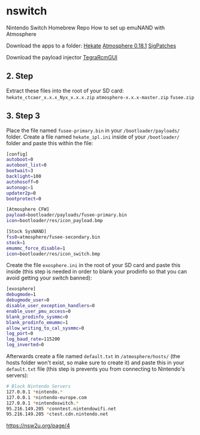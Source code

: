 # nswitch

Nintendo Switch Homebrew Repo
How to set up emuNAND with Atmosphere

Download the apps to a folder:
[Hekate](https://github.com/CTCaer/hekate/releases/latest/)
[Atmosphere 0.18.1](https://github.com/Atmosphere-NX/Atmosphere/releases/tag/0.18.1)
[SigPatches](https://github.com/ITotalJustice/patches/releases)

Download the payload injector
[TegraRcmGUI](https://github.com/eliboa/TegraRcmGUI)

## 2. Step

Extract these files into the root of your SD card:
`hekate_ctcaer_x.x.x_Nyx_x.x.x.zip`
`atmosphere-x.x.x-master.zip`
`fusee.zip`

## 3. Step 3

Place the file named `fusee-primary.bin` in your `/bootloader/payloads/` folder.
Create a file named `hekate_ipl.ini` inside of your `/bootloader/` folder and paste this within the file:

```bash
[config]
autoboot=0
autoboot_list=0
bootwait=3
backlight=100
autohosoff=0
autonogc=1
updater2p=0
bootprotect=0

[Atmosphere CFW]
payload=bootloader/payloads/fusee-primary.bin
icon=bootloader/res/icon_payload.bmp

[Stock SysNAND]
fss0=atmosphere/fusee-secondary.bin
stock=1
emummc_force_disable=1
icon=bootloader/res/icon_switch.bmp
```

Create the file `exosphere.ini` in the root of your SD card and paste this inside (this step is needed in order to blank your prodinfo so that you can avoid getting your switch banned):

```bash
[exosphere]
debugmode=1
debugmode_user=0
disable_user_exception_handlers=0
enable_user_pmu_access=0
blank_prodinfo_sysmmc=0
blank_prodinfo_emummc=1
allow_writing_to_cal_sysmmc=0
log_port=0
log_baud_rate=115200
log_inverted=0
```

Afterwards create a file named `default.txt` in `/atmosphere/hosts/` (the hosts folder won't exist, so make sure to create it) and paste this in your `default.txt` file (this step is prevents you from connecting to Nintendo's servers):

```bash
# Block Nintendo Servers
127.0.0.1 *nintendo.*
127.0.0.1 *nintendo-europe.com
127.0.0.1 *nintendoswitch.*
95.216.149.205 *conntest.nintendowifi.net
95.216.149.205 *ctest.cdn.nintendo.net
```

<https://nsw2u.org/page/4>
